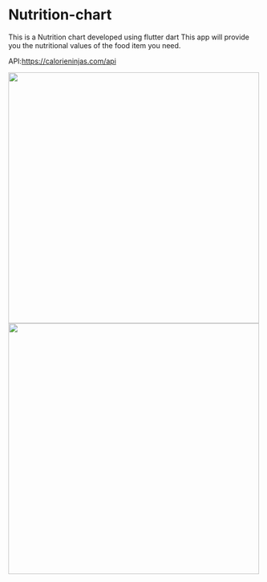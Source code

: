 # Nutrition-chart
This is a Nutrition chart developed using flutter dart
This app will provide you the nutritional values of the food item you need.

API:https://calorieninjas.com/api

<img src="https://user-images.githubusercontent.com/52701884/114894262-1bf93a80-9e2c-11eb-9714-7030a304d25d.png" height=500>
<img src="https://user-images.githubusercontent.com/52701884/114894816-96c25580-9e2c-11eb-8657-98562f7179d3.png" height=500>
